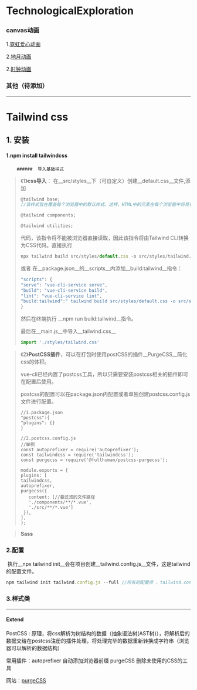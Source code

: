 # TechnologicalExploration
### canvas动画

1.[霓虹爱心动画](https://onethousandandtwentyfour.github.io/TechnologicalExploration/canvas/%e9%9c%93%e8%99%b9%e7%88%b1%e5%bf%83%e5%8a%a8%e7%94%bb/)

2.[地月动画](https://onethousandandtwentyfour.github.io/TechnologicalExploration/canvas/%e5%9c%b0%e6%9c%88%e5%8a%a8%e7%94%bb/)

2.[时钟动画](https://onethousandandtwentyfour.github.io/TechnologicalExploration/canvas/%e6%97%b6%e9%92%9f%e5%8a%a8%e7%94%bb/)

### 其他（待添加）

*** 
# Tailwind css

## 1. 安装

#### 	1.npm install tailwindcss

		######  导入基础样式

> 《1》__css导入__： 在__src/styles__下（可自定义）创建__default.css__文件,添加
>
> ```javascript
> @tailwind base;  
> //该样式旨在覆盖每个浏览器中的默认样式。这样，HTML中的元素在每个浏览器中将具有相同的				//默认样式。
> 
> @tailwind components; 
> 
> @tailwind utilities;
> ```
>
> 代码，该指令将不能被浏览器直接读取，因此该指令将由Tailwind CLI转换为CSS代码。直接执行
>
> ```js
> npx tailwind build src/styles/default.css -o src/styles/tailwind.css
> ```
>
> 或者 在__package.json__的__scripts__内添加__build:tailwind__指令：
>
> ```js
> "scripts": {
> "serve": "vue-cli-service serve",
> "build": "vue-cli-service build",
> "lint": "vue-cli-service lint",
> "build:tailwind":" tailwind build src/styles/default.css -o src/styles/tailwind.css"
> }
> ```
>
> 然后在终端执行 __npm run build:tailwind__指令。
>
> 最后在__main.js__中导入__tailwind.css__
>
> ```js
> import './styles/tailwind.css'
> ```

> 《2》__PostCSS插件__，可以在打包时使用postCSS的插件__PurgeCSS__简化css的体积。
>
> vue-cli已经内置了postcss工具，所以只需要安装postcss相关的插件即可在配置后使用。
>
> postcss的配置可以在package.json内配置或者单独创建postcss.config.js文件进行配置。
>
> ```//package.json内的配置项于scripts同级
> //1.package.json
> "postcss":{
> "plugins": {}
> }
> ```
>
> ```//postcss.config.js内配置
> //2.postcss.config.js
> //举例
> const autoprefixer = require('autoprefixer');
> const tailwindcss = require('tailwindcss');
> const purgecss = require('@fullhuman/postcss-purgecss');
> 
> module.exports = {
> plugins: [
> tailwindcss,
> autoprefixer,
> purgecss({
>    content: [//要过滤的文件路径
>    './components/**/*.vue',
>    './src/**/*.vue']
>  }),
> ],
> };
> ```

> __Sass__



### 2.配置

​	执行__npx tailwind init__会在项目创建__tailwind.config.js__文件，这是tailwind的配置文件。

```js
npm tailwind init tailwind.config.js --full //所有的配置项 ，tailwind.config.js可自定义
```



### 3.样式类  







****

#### Extend  

PostCSS : 原理，将css解析为树结构的数据（抽象语法树(AST树)），将解析后的数据交给在postcss注册的插件处理，将处理完毕的数据重新转换成字符串（浏览器可以解析的数据结构）

常用插件：autoprefixer  自动添加浏览器前缀
					purgeCSS 删除未使用的CSS的工具

网站：[purgeCSS](https://www.purgecss.cn/#%E7%9B%AE%E5%BD%95)




